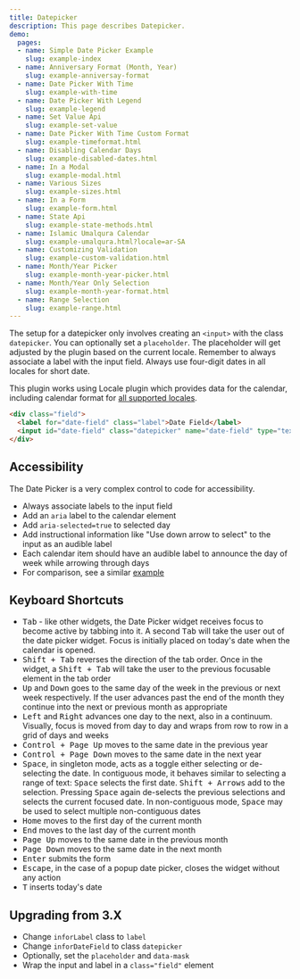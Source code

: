 ```yaml
---
title: Datepicker
description: This page describes Datepicker.
demo:
  pages:
  - name: Simple Date Picker Example
    slug: example-index
  - name: Anniversary Format (Month, Year)
    slug: example-anniversay-format
  - name: Date Picker With Time
    slug: example-with-time
  - name: Date Picker With Legend
    slug: example-legend
  - name: Set Value Api
    slug: example-set-value
  - name: Date Picker With Time Custom Format
    slug: example-timeformat.html
  - name: Disabling Calendar Days
    slug: example-disabled-dates.html
  - name: In a Modal
    slug: example-modal.html
  - name: Various Sizes
    slug: example-sizes.html
  - name: In a Form
    slug: example-form.html
  - name: State Api
    slug: example-state-methods.html
  - name: Islamic Umalqura Calendar
    slug: example-umalqura.html?locale=ar-SA
  - name: Customizing Validation
    slug: example-custom-validation.html
  - name: Month/Year Picker
    slug: example-month-year-picker.html
  - name: Month/Year Only Selection
    slug: example-month-year-format.html
  - name: Range Selection
    slug: example-range.html
---
```


The setup for a datepicker only involves creating an `<input>` with the class `datepicker`. You can optionally set a `placeholder`. The placeholder will get adjusted by the plugin based on the current locale. Remember to always associate a label with the input field. Always use four-digit dates in all locales for short date.

This plugin works using Locale plugin which provides data for the calendar, including calendar format for [all supported locales](./locale).

```html
<div class="field">
  <label for="date-field" class="label">Date Field</label>
  <input id="date-field" class="datepicker" name="date-field" type="text">
</div>
```

## Accessibility

The Date Picker is a very complex control to code for accessibility.

- Always associate labels to the input field
- Add an `aria` label to the calendar element
- Add `aria-selected=true` to selected day
- Add instructional information like "Use down arrow to select" to the input as an audible label
- Each calendar item should have an audible label to announce the day of week while arrowing through days
- For comparison, see a similar [example](http://oaa-accessibility.org/example/15/)

## Keyboard Shortcuts

- <kbd>Tab</kbd> - like other widgets, the Date Picker widget receives focus to become active by tabbing into it. A second <kbd>Tab</kbd> will take the user out of the date picker widget. Focus is initially placed on today's date when the calendar is opened.
- <kbd>Shift + Tab</kbd> reverses the direction of the tab order. Once in the widget, a <kbd>Shift + Tab</kbd> will take the user to the previous focusable element in the tab order
- <kbd>Up</kbd> and <kbd>Down</kbd> goes to the same day of the week in the previous or next week respectively. If the user advances past the end of the month they continue into the next or previous month as appropriate
- <kbd>Left</kbd> and <kbd>Right</kbd> advances one day to the next, also in a continuum. Visually, focus is moved from day to day and wraps from row to row in a grid of days and weeks
- <kbd>Control + Page Up</kbd> moves to the same date in the previous year
- <kbd>Control + Page Down</kbd> moves to the same date in the next year
- <kbd>Space</kbd>, in singleton mode, acts as a toggle either selecting or de-selecting the date. In contiguous mode, it behaves similar to selecting a range of text: <kbd>Space</kbd> selects the first date. <kbd>Shift + Arrows</kbd> add to the selection. Pressing <kbd>Space</kbd> again de-selects the previous selections and selects the current focused date. In non-contiguous mode, <kbd>Space</kbd> may be used to select multiple non-contiguous dates
- <kbd>Home</kbd> moves to the first day of the current month
- <kbd>End</kbd> moves to the last day of the current month
- <kbd>Page Up</kbd> moves to the same date in the previous month
- <kbd>Page Down</kbd> moves to the same date in the next month
- <kbd>Enter</kbd> submits the form
- <kbd>Escape</kbd>, in the case of a popup date picker, closes the widget without any action
- <kbd>T</kbd> inserts today's date

## Upgrading from 3.X

- Change `inforLabel` class to `label`
- Change `inforDateField` to class `datepicker`
- Optionally, set the `placeholder` and `data-mask`
- Wrap the input and label in a `class="field"` element

